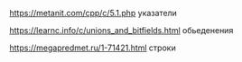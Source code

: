 
https://metanit.com/cpp/c/5.1.php указатели

https://learnc.info/c/unions_and_bitfields.html обьеденения 

https://megapredmet.ru/1-71421.html строки 
